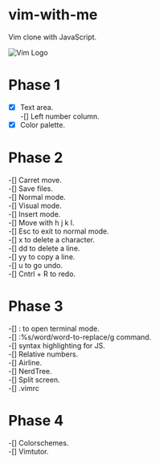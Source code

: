 # vim-with-me
Vim clone with JavaScript.  

![Vim Logo](https://download.logo.wine/logo/Vim_(text_editor)/Vim_(text_editor)-Logo.wine.png)


# Phase 1  

-[x] Text area.  
-[] Left number column.  
-[x] Color palette.  

# Phase 2   

-[] Carret move.  
-[] Save files.   
-[] Normal mode.  
-[] Visual mode.  
-[] Insert mode.   
-[] Move with h j k l.   
-[] Esc to exit to normal mode.    
-[] x to delete a character.     
-[] dd to delete a line.    
-[] yy to copy a line.    
-[] u to go undo.     
-[] Cntrl + R to redo.   

# Phase 3    

-[] : to open terminal mode.     
-[] :%s/word/word-to-replace/g command.    
-[] syntax highlighting for JS.  
-[] Relative numbers.  
-[] Airline.   
-[] NerdTree.    
-[] Split screen.   
-[] .vimrc    

# Phase 4    

-[] Colorschemes.   
-[] Vimtutor.    

